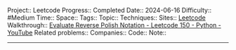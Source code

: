 Project:: Leetcode
Progress:: Completed
Date:: 2024-06-16
Difficulty:: #Medium 
Time:: 
Space:: 
Tags:: 
Topic:: 
Techniques:: 
Sites:: [Leetcode](https://leetcode.com/problems/evaluate-reverse-polish-notation/description/)
Walkthrough:: [Evaluate Reverse Polish Notation - Leetcode 150 - Python - YouTube](https://www.youtube.com/watch?v=iu0082c4HDE)
Related problems:: 
Companies:: 
Code:: 
Note:: 

---
